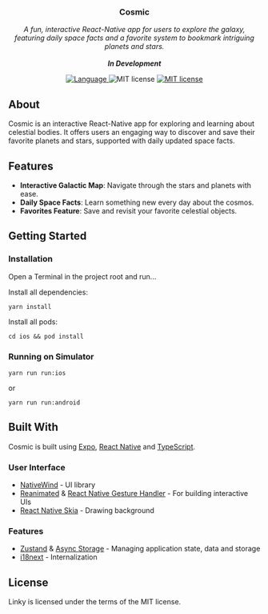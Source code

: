 [App Store]: https://apple.co/458U0ul
[React Native]: https://github.com/facebook/react-native
[TypeScript]: https://github.com/microsoft/TypeScript
[CodePush]: https://github.com/microsoft/react-native-code-push
[React Navigation]: https://github.com/react-navigation/react-navigation
[i18next]: https://github.com/i18next/react-i18next
[NativeWind]: https://github.com/marklawlor/nativewind
[Async Storage]: https://github.com/react-native-async-storage/async-storage
[Reanimated]: https://github.com/software-mansion/react-native-reanimated
[React Native Gesture Handler]: https://github.com/software-mansion/react-native-gesture-handler
[React Native Skia]: https://github.com/Shopify/react-native-skia
[Zustand]: https://github.com/pmndrs/zustand
[Expo]: https://github.com/expo/expo

<div align="center">
    <h3>Cosmic</h3>
</div>
<p align="center">
  <em>
    A fun, interactive React-Native app for users to explore the galaxy, featuring daily space facts and a favorite system to bookmark intriguing planets and stars.
    <br/><br/>
    <b>In Development</b>
  </em>
</p>
<p align="center">
  <a href="https://github.com/search?q=repo%3Apdcolandrea%2Fcosmic-app++language%3ATypeScript&type=code" target="_blank">
    <img src="https://img.shields.io/github/languages/top/pdcolandrea/cosmic-app" alt="Language">
  </a>
  <!-- <a href="https://apple.co/458U0ul" target="_blank">
    <img src="https://img.shields.io/itunes/v/6449445087?logo=Apple&label=App%20Store" alt="App store">
  </a> -->
<img src="https://img.shields.io/badge/iOS-12.0+-blue?logo=Apple" alt="MIT license">
  <a href="https://github.com/pdcolandrea/cosmic-app/blob/master/LICENSE" target="_blank">
    <img src="https://img.shields.io/badge/License-MIT-teal.svg" alt="MIT license">
  </a>
</p>

## About

Cosmic is an interactive React-Native app for exploring and learning about celestial bodies. It offers users an engaging way to discover and save their favorite planets and stars, supported with daily updated space facts.

## Features

- **Interactive Galactic Map**: Navigate through the stars and planets with ease.
- **Daily Space Facts**: Learn something new every day about the cosmos.
- **Favorites Feature**: Save and revisit your favorite celestial objects.

## Getting Started

### Installation

Open a Terminal in the project root and run...

Install all dependencies:

```shell
yarn install
```

Install all pods:

```shell
cd ios && pod install
```

### Running on Simulator

```shell
yarn run run:ios
```

or

```shell
yarn run run:android
```

## Built With

Cosmic is built using [Expo], [React Native] and [TypeScript].

### User Interface

- [NativeWind] - UI library
- [Reanimated] & [React Native Gesture Handler] - For building interactive UIs
- [React Native Skia] - Drawing background

### Features

- [Zustand] & [Async Storage] - Managing application state, data and storage
- [i18next] - Internalization

## License

Linky is licensed under the terms of the MIT license.
